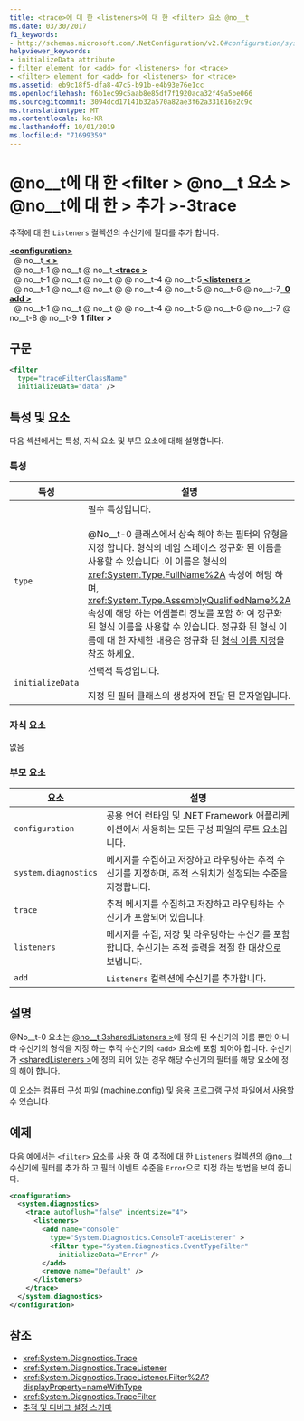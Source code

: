 ```yaml
---
title: <trace>에 대 한 <listeners>에 대 한 <filter> 요소 @no__t
ms.date: 03/30/2017
f1_keywords:
- http://schemas.microsoft.com/.NetConfiguration/v2.0#configuration/system.diagnostics/trace/listeners/add/filter
helpviewer_keywords:
- initializeData attribute
- filter element for <add> for <listeners> for <trace>
- <filter> element for <add> for <listeners> for <trace>
ms.assetid: eb9c18f5-dfa8-47c5-b91b-e4b93e76e1cc
ms.openlocfilehash: f6b1ec99c5aab8e85df7f1920aca32f49a5be066
ms.sourcegitcommit: 3094dcd17141b32a570a82ae3f62a331616e2c9c
ms.translationtype: MT
ms.contentlocale: ko-KR
ms.lasthandoff: 10/01/2019
ms.locfileid: "71699359"
---
```

# <a name="filter-element-for-add-for-listeners-for-trace"></a>@no__t에 대 한 \<filter > @no__t 요소 > @no__t에 대 한 > 추가 >-3trace
추적에 대 한 `Listeners` 컬렉션의 수신기에 필터를 추가 합니다.  
  
[ **\<configuration>** ](../configuration-element.md)  
&nbsp; @ no__t[ **\< >** ](system-diagnostics-element.md)  
&nbsp; @ no__t-1 @ no__t @ no__t[ **\<trace >** ](trace-element.md)  
&nbsp; @ no__t-1 @ no__t @ no__t @ @ no__t-4 @ no__t-5[ **\<listeners >** ](listeners-element-for-trace.md)  
&nbsp; @ no__t-1 @ no__t @ no__t @ @ no__t-4 @ no__t-5 @ no__t-6 @ no__t-7[ **&nbsp;0 add >** ](add-element-for-listeners-for-trace.md)  
&nbsp; @ no__t-1 @ no__t @ no__t @ @ no__t-4 @ no__t-5 @ no__t-6 @ no__t-7 @ no__t-8 @ no__t-9 **&nbsp;1 filter >**  
  
## <a name="syntax"></a>구문  
  
```xml  
<filter   
  type="traceFilterClassName"   
  initializeData="data" />  
```  
  
## <a name="attributes-and-elements"></a>특성 및 요소  
 다음 섹션에서는 특성, 자식 요소 및 부모 요소에 대해 설명합니다.  
  
### <a name="attributes"></a>특성  
  
|특성|설명|  
|---------------|-----------------|  
|`type`|필수 특성입니다.<br /><br /> @No__t-0 클래스에서 상속 해야 하는 필터의 유형을 지정 합니다. 형식의 네임 스페이스 정규화 된 이름을 사용할 수 있습니다 .이 이름은 형식의 <xref:System.Type.FullName%2A> 속성에 해당 하며, <xref:System.Type.AssemblyQualifiedName%2A> 속성에 해당 하는 어셈블리 정보를 포함 하 여 정규화 된 형식 이름을 사용할 수 있습니다. 정규화 된 형식 이름에 대 한 자세한 내용은 정규화 된 [형식 이름 지정](../../../reflection-and-codedom/specifying-fully-qualified-type-names.md)을 참조 하세요.|  
|`initializeData`|선택적 특성입니다.<br /><br /> 지정 된 필터 클래스의 생성자에 전달 된 문자열입니다.|  
  
### <a name="child-elements"></a>자식 요소  
 없음  
  
### <a name="parent-elements"></a>부모 요소  
  
|요소|설명|  
|-------------|-----------------|  
|`configuration`|공용 언어 런타임 및 .NET Framework 애플리케이션에서 사용하는 모든 구성 파일의 루트 요소입니다.|  
|`system.diagnostics`|메시지를 수집하고 저장하고 라우팅하는 추적 수신기를 지정하며, 추적 스위치가 설정되는 수준을 지정합니다.|  
|`trace`|추적 메시지를 수집하고 저장하고 라우팅하는 수신기가 포함되어 있습니다.|  
|`listeners`|메시지를 수집, 저장 및 라우팅하는 수신기를 포함 합니다. 수신기는 추적 출력을 적절 한 대상으로 보냅니다.|  
|`add`|`Listeners` 컬렉션에 수신기를 추가합니다.|  
  
## <a name="remarks"></a>설명  
 @No__t-0 요소는 [@no__t 3sharedListeners >](sharedlisteners-element.md)에 정의 된 수신기의 이름 뿐만 아니라 수신기의 형식을 지정 하는 추적 수신기의 `<add>` 요소에 포함 되어야 합니다. 수신기가 [\<sharedListeners >](sharedlisteners-element.md)에 정의 되어 있는 경우 해당 수신기의 필터를 해당 요소에 정의 해야 합니다.  
  
 이 요소는 컴퓨터 구성 파일 (machine.config) 및 응용 프로그램 구성 파일에서 사용할 수 있습니다.  
  
## <a name="example"></a>예제  
 다음 예에서는 `<filter>` 요소를 사용 하 여 추적에 대 한 `Listeners` 컬렉션의 @no__t 수신기에 필터를 추가 하 고 필터 이벤트 수준을 `Error`으로 지정 하는 방법을 보여 줍니다.  
  
```xml  
<configuration>  
  <system.diagnostics>  
    <trace autoflush="false" indentsize="4">  
      <listeners>  
        <add name="console"   
          type="System.Diagnostics.ConsoleTraceListener" >  
          <filter type="System.Diagnostics.EventTypeFilter"   
            initializeData="Error" />  
        </add>  
        <remove name="Default" />  
      </listeners>  
    </trace>  
  </system.diagnostics>  
</configuration>  
```  
  
## <a name="see-also"></a>참조

- <xref:System.Diagnostics.Trace>
- <xref:System.Diagnostics.TraceListener>
- <xref:System.Diagnostics.TraceListener.Filter%2A?displayProperty=nameWithType>
- <xref:System.Diagnostics.TraceFilter>
- [추적 및 디버그 설정 스키마](index.md)
